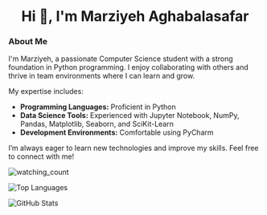 
<h1 align="center"> Hi 👋, I'm Marziyeh Aghabalasafar </h1>

### About Me

I'm Marziyeh, a passionate Computer Science student with a strong foundation in Python programming. I enjoy collaborating with others and thrive in team environments where I can learn and grow.

My expertise includes:

- <b>Programming Languages:</b> Proficient in Python
- <b>Data Science Tools:</b> Experienced with Jupyter Notebook, NumPy, Pandas, Matplotlib, Seaborn, and SciKit-Learn
- <b>Development Environments:</b> Comfortable using PyCharm

I’m always eager to learn new technologies and improve my skills. Feel free to connect with me!


<img src="https://komarev.com/ghpvc/?username=MarziyehAghabalasafar&color=brightgreen" alt="watching_count" />


![Top Languages](https://github-readme-stats.vercel.app/api/top-langs/?username=MarziyehAghabalasafar&layout=compact&theme=radical)

![GitHub Stats](https://github-readme-stats.vercel.app/api?username=MarziyehAghabalasafar&show_icons=true&theme=radical)




